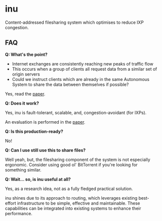 # inu
Content-addressed filesharing system which optimises to reduce IXP congestion.

## FAQ

**Q: What's the point?**

- Internet exchanges are consistently reaching new peaks of traffic flow
- This occurs when a group of clients all request data from a similar set of origin servers
- Could we instruct clients which are already in the same Autonomous System to share the data between themselves if possible?

Yes, read the [paper](paper.pdf).

**Q: Does it work?**

Yes, inu is fault-tolerant, scalable, and, congestion-avoidant (for IXPs).

An evaluation is performed in the [paper](paper.pdf).

**Q: Is this production-ready?**

No!

**Q: Can I use still use this to share files?**

Well yeah, but, the filesharing component of the system is not especially ergonomic. Consider using good ol' BitTorrent
if you're looking for something similar.

**Q: Wait... so, is inu useful at all?**

Yes, as a research idea, not as a fully fledged practical solution.

inu shines due to its approach to routing, which leverages existing best-effort infrastructure to be simple, effective
and maintainable. These capabilities can be integrated into existing systems to enhance their performance.